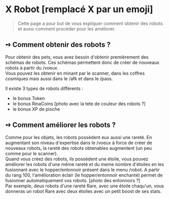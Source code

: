 # X​ Robot [remplacé X par un emoji]
> Cette page a pour but de vous expliquer comment obtenir des robots et aussi comment procéder pour les améliorer.

## **➺** Comment obtenir des robots ?
Pour obtenir des pets, vous avez besoin d'obtenir premièrement des schémas de robots. Ces schémas permettent donc de créer de nouveaux robots à partir du /voeux.  
Vous pouvez les obtenir en minant par le scanner, dans les coffres cosmiques mais aussi dans le /afk et dans le /pass.  

Il existe 3 types de robots différents :  
  - le bonus Token  
  - le bonus RinaCoins                          [photo avec la tete de couleur des robots ?]  
  - le bonus XP de pioche  

## **➺** Comment améliorer les robots ?
Comme pour les objets, les robots possèdent eux aussi une rareté. En augmentant son niveau d'expertise dans le /voeux à force de créer de nouveaux robots, la rareté des robots obtenables augmentent (un peu comme pour le scanner).  
Quand vous créez des robots, ils possèdent une étoile, vous pouvez améliorer les robots d'une même rareté et du meme nombre d'étoiles en les fusionnant avec le hopper/entonnoir présent dans le menu /robot. A partir du rang 100, l'amélioration éclair (le hopper/entonnoir enchanté) permet de fusionner automatiquement vos robots.  [photo des entonnoirs ?]  
Par exemple, deux robots d'une rareté Rare, avec une étoile chaqu'un, vous donneras un robot Rare avec deux étoiles avec un petit boost de ses stats.

